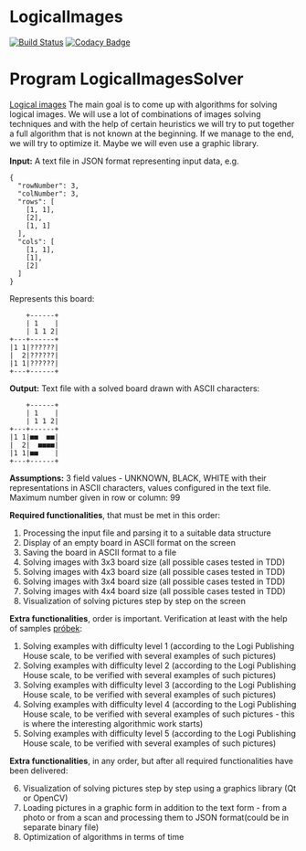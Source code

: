 # LogicalImages
[![Build Status](https://www.travis-ci.org/LordLukin/LogicalImages.svg?branch=master)](https://www.travis-ci.org/LordLukin/LogicalImages) 
[![Codacy Badge](https://api.codacy.com/project/badge/Grade/a43fc0aad42c42c19499964f519d2e0e)](https://app.codacy.com/app/LordLukin/LogicalImages?utm_source=github.com&utm_medium=referral&utm_content=LordLukin/LogicalImages&utm_campaign=Badge_Grade_Settings)

Program LogicalImagesSolver
===================
[Logical images](https://www.wydawnictwologi.pl/obrazki-logiczne)
The main goal is to come up with algorithms for solving logical images. We will use a lot of combinations of images solving techniques and with the help of certain heuristics we will try to put together a full algorithm that is not known at the beginning. 
 If we manage to the end, we will try to optimize it. Maybe we will even use a graphic library.

**Input:**
A text file in JSON format representing input data, e.g.

```
{
  "rowNumber": 3,
  "colNumber": 3,
  "rows": [
    [1, 1],
    [2],
    [1, 1]
  ],
  "cols": [
    [1, 1],
    [1],
    [2]
  ]
}
```

Represents this board:
```
    +------+
    | 1    |
    | 1 1 2|
+---+------+
|1 1|??????|
|  2|??????|
|1 1|??????|
+---+------+
```

**Output:**
Text file with a solved board drawn with ASCII characters:
```
    +------+
    | 1    |
    | 1 1 2|
+---+------+
|1 1|■■  ■■|
|  2|  ■■■■|
|1 1|■■    |
+---+------+
```

**Assumptions:**
3 field values - UNKNOWN, BLACK, WHITE with their representations in ASCII characters, values configured in the text file.
Maximum number given in row or column: 99

**Required functionalities**, that must be met in this order:

1. Processing the input file and parsing it to a suitable data structure
2. Display of an empty board in ASCII format on the screen
3. Saving the board in ASCII format to a file
4. Solving images with 3x3 board size (all possible cases tested in TDD)
5. Solving images with 4x3 board size (all possible cases tested in TDD)
6. Solving images with 3x4 board size (all possible cases tested in TDD)
7. Solving images with 4x4 board size (all possible cases tested in TDD)
8. Visualization of solving pictures step by step on the screen

**Extra functionalities**, order is important. Verification at least with the help of samples [próbek](https://www.wydawnictwologi.pl/pliki/probkaOL.pdf):

1. Solving examples with difficulty level 1 (according to the Logi Publishing House scale, to be verified with several examples of such pictures)
2. Solving examples with difficulty level 2 (according to the Logi Publishing House scale, to be verified with several examples of such pictures)
3. Solving examples with difficulty level 3 (according to the Logi Publishing House scale, to be verified with several examples of such pictures)
4. Solving examples with difficulty level 4 (according to the Logi Publishing House scale, to be verified with several examples of such pictures - this is where the interesting algorithmic work starts)
5. Solving examples with difficulty level 5 (according to the Logi Publishing House scale, to be verified with several examples of such pictures)

**Extra functionalities**, in any order, but after all required functionalities have been delivered:

6. Visualization of solving pictures step by step using a graphics library (Qt or OpenCV)
7. Loading pictures in a graphic form in addition to the text form - from a photo or from a scan and processing them to JSON format(could be in separate binary file)
8. Optimization of algorithms in terms of time 


